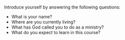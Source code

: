 ---
---

Introduce yourself by answering the following questions:

- What is your name?
- Where are you currently living?
- What has God called you to do as a ministry?
- What do you expect to learn in this course?
